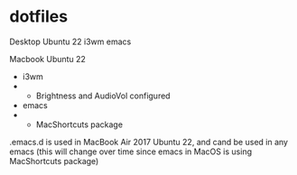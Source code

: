 # dotfiles

Desktop Ubuntu 22 
i3wm
emacs

Macbook Ubuntu 22
* i3wm
* * Brightness and AudioVol configured
* emacs
* * MacShortcuts package


.emacs.d is used in MacBook Air 2017 Ubuntu 22, and cand be used in any emacs (this will change over time since emacs in MacOS is using MacShortcuts package)
